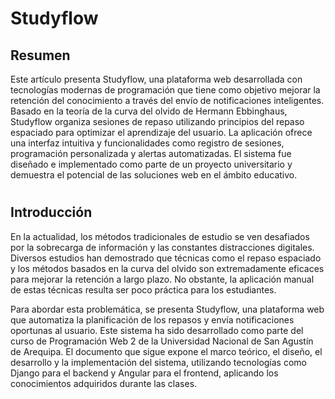 # Studyflow 
## Resumen

Este artículo presenta Studyflow, una plataforma web desarrollada con tecnologías modernas de programación que tiene como objetivo mejorar la retención del conocimiento a través del envío de notificaciones inteligentes. Basado en la teoría de la curva del olvido de Hermann Ebbinghaus, Studyflow organiza sesiones de repaso utilizando principios del repaso espaciado para optimizar el aprendizaje del usuario. La aplicación ofrece una interfaz intuitiva y funcionalidades como registro de sesiones, programación personalizada y alertas automatizadas. El sistema fue diseñado e implementado como parte de un proyecto universitario y demuestra el potencial de las soluciones web en el ámbito educativo.

#

## Introducción

En la actualidad, los métodos tradicionales de estudio se ven desafiados por la sobrecarga de información y las constantes distracciones digitales. Diversos estudios han demostrado que técnicas como el repaso espaciado y los métodos basados en la curva del olvido son extremadamente eficaces para mejorar la retención a largo plazo. No obstante, la aplicación manual de estas técnicas resulta ser poco práctica para los estudiantes.

Para abordar esta problemática, se presenta Studyflow, una plataforma web que automatiza la planificación de los repasos y envía notificaciones oportunas al usuario. Este sistema ha sido desarrollado como parte del curso de Programación Web 2 de la Universidad Nacional de San Agustín de Arequipa. El documento que sigue expone el marco teórico, el diseño, el desarrollo y la implementación del sistema, utilizando tecnologías como Django para el backend y Angular para el frontend, aplicando los conocimientos adquiridos durante las clases.